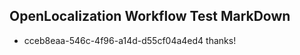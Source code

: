 ## OpenLocalization Workflow Test MarkDown

* cceb8eaa-546c-4f96-a14d-d55cf04a4ed4 
thanks!



<!--HONumber=Feb16_HO3-->
